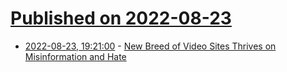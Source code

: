 # [Published on 2022-08-23](index.md)

* [2022-08-23, 19:21:00](https://tech.slashdot.org/story/22/08/23/1734254/new-breed-of-video-sites-thrives-on-misinformation-and-hate?utm_source=rss1.0mainlinkanon&utm_medium=feed) - [New Breed of Video Sites Thrives on Misinformation and Hate](https://tech.slashdot.org/story/22/08/23/1734254/new-breed-of-video-sites-thrives-on-misinformation-and-hate?utm_source=rss1.0mainlinkanon&utm_medium=feed)
